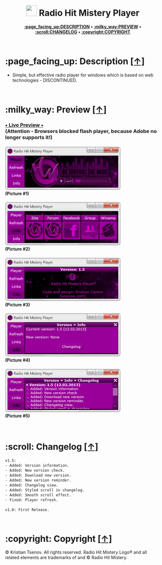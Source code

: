 <h1 align="center"><img src="https://raw.githubusercontent.com/kcenow/radio-hit-mistery-player/main/src/favicon.ico" width="35px" height="35px"> Radio Hit Mistery Player</h1>
<p align="center"><b><a href="#page_facing_up-description-">:page_facing_up:DESCRIPTION</a> • <a href="#milky_way-preview-">:milky_way:PREVIEW</a> • <a href="#scroll-changelog-">:scroll:CHANGELOG</a> • <a href="#copyright-copyright-">:copyright:COPYRIGHT</a></b></p>

<br />

<h1>:page_facing_up: Description <a href="#-radio-hit-mistery-player" title="Go to Navigation">[↑]</a></h1>

* Simple, but effective radio player for windows which is based on web technologies - DISCONTINUED.

<br />

<h1>:milky_way: Preview <a href="#-radio-hit-mistery-player" title="Go to Navigation">[↑]</a></h1>

<h3><a href="https://kcenow.com/lab/rhmplayer/" target="_blank">• Live Preview •</a><br />
(Attention - Browsers blocked flash player, because Adobe no longer supports it!)</h3>

<h4><img src="https://raw.githubusercontent.com/kcenow/radio-hit-mistery-player/main/preview/preview_01.png"><br />
(Picture #1)</h4>

<h4><img src="https://raw.githubusercontent.com/kcenow/radio-hit-mistery-player/main/preview/preview_02.png"><br />
(Picture #2)</h4>

<h4><img src="https://raw.githubusercontent.com/kcenow/radio-hit-mistery-player/main/preview/preview_03.png"><br />
(Picture #3)</h4>

<h4><img src="https://raw.githubusercontent.com/kcenow/radio-hit-mistery-player/main/preview/preview_04.png"><br />
(Picture #4)</h4>

<h4><img src="https://raw.githubusercontent.com/kcenow/radio-hit-mistery-player/main/preview/preview_05.png"><br />
(Picture #5)</h4>

<br />

<h1>:scroll: Changelog <a href="#-radio-hit-mistery-player" title="Go to Navigation">[↑]</a></h1>

```
v1.5:
- Added: Version information.
- Added: New version check.
- Added: Download new version.
- Added: New version reminder.
- Added: Changelog view.
- Added: Styled scroll in changelog.
- Added: Smooth scroll effect.
- Fixed: Player refresh.

v1.0: First Release.
```

<br />

<h1>:copyright: Copyright <a href="#-radio-hit-mistery-player" title="Go to Navigation">[↑]</a></h1>
© Kristian Tsenov. All rights reserved. Radio Hit Mistery Logo® and all related elements are trademarks of and © Radio Hit Mistery.
